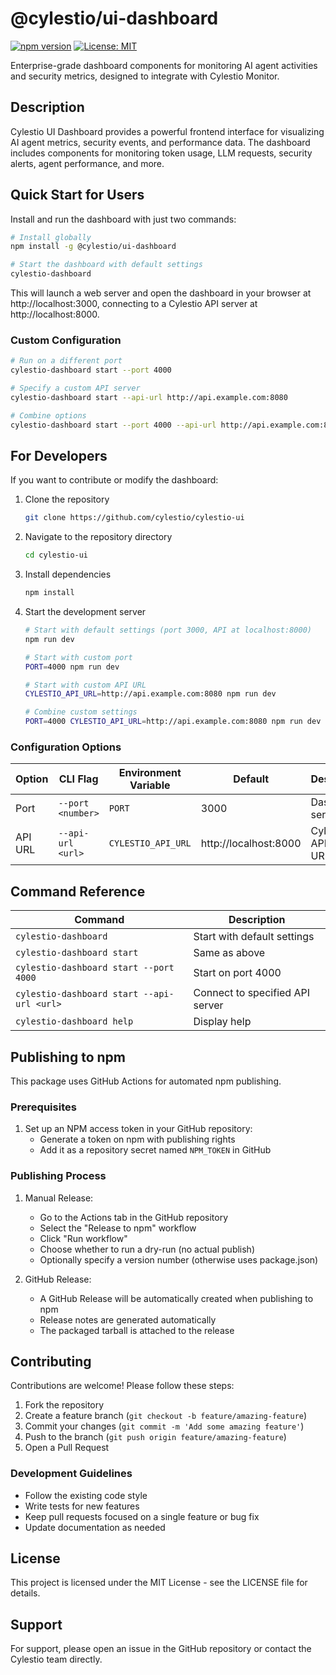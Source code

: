 # @cylestio/ui-dashboard

[![npm version](https://badge.fury.io/js/%40cylestio%2Fui-dashboard.svg)](https://www.npmjs.com/package/@cylestio/ui-dashboard)
[![License: MIT](https://img.shields.io/badge/License-MIT-yellow.svg)](https://opensource.org/licenses/MIT)

Enterprise-grade dashboard components for monitoring AI agent activities and security metrics, designed to integrate with Cylestio Monitor.

## Description

Cylestio UI Dashboard provides a powerful frontend interface for visualizing AI agent metrics, security events, and performance data. The dashboard includes components for monitoring token usage, LLM requests, security alerts, agent performance, and more.

## Quick Start for Users

Install and run the dashboard with just two commands:

```bash
# Install globally
npm install -g @cylestio/ui-dashboard

# Start the dashboard with default settings
cylestio-dashboard
```

This will launch a web server and open the dashboard in your browser at http://localhost:3000, connecting to a Cylestio API server at http://localhost:8000.

### Custom Configuration

```bash
# Run on a different port
cylestio-dashboard start --port 4000

# Specify a custom API server
cylestio-dashboard start --api-url http://api.example.com:8080

# Combine options
cylestio-dashboard start --port 4000 --api-url http://api.example.com:8080
```

## For Developers

If you want to contribute or modify the dashboard:

1. Clone the repository
   ```bash
   git clone https://github.com/cylestio/cylestio-ui
   ```

2. Navigate to the repository directory
   ```bash
   cd cylestio-ui
   ```

3. Install dependencies
   ```bash
   npm install
   ```

4. Start the development server
   ```bash
   # Start with default settings (port 3000, API at localhost:8000)
   npm run dev
   
   # Start with custom port
   PORT=4000 npm run dev
   
   # Start with custom API URL
   CYLESTIO_API_URL=http://api.example.com:8080 npm run dev
   
   # Combine custom settings
   PORT=4000 CYLESTIO_API_URL=http://api.example.com:8080 npm run dev
   ```

### Configuration Options

| Option      | CLI Flag            | Environment Variable  | Default              | Description                 |
|-------------|--------------------|----------------------|----------------------|----------------------------|
| Port        | `--port <number>`   | `PORT`                | 3000                 | Dashboard server port      |
| API URL     | `--api-url <url>`   | `CYLESTIO_API_URL`    | http://localhost:8000 | Cylestio API server URL    |

## Command Reference

| Command                                        | Description                                    |
|------------------------------------------------|------------------------------------------------|
| `cylestio-dashboard`                           | Start with default settings                    |
| `cylestio-dashboard start`                     | Same as above                                  |
| `cylestio-dashboard start --port 4000`         | Start on port 4000                             |
| `cylestio-dashboard start --api-url <url>`     | Connect to specified API server                |
| `cylestio-dashboard help`                      | Display help                                   |

## Publishing to npm

This package uses GitHub Actions for automated npm publishing.

### Prerequisites

1. Set up an NPM access token in your GitHub repository:
   - Generate a token on npm with publishing rights
   - Add it as a repository secret named `NPM_TOKEN` in GitHub

### Publishing Process

1. Manual Release:
   - Go to the Actions tab in the GitHub repository
   - Select the "Release to npm" workflow
   - Click "Run workflow" 
   - Choose whether to run a dry-run (no actual publish)
   - Optionally specify a version number (otherwise uses package.json)

2. GitHub Release:
   - A GitHub Release will be automatically created when publishing to npm
   - Release notes are generated automatically
   - The packaged tarball is attached to the release

## Contributing

Contributions are welcome! Please follow these steps:

1. Fork the repository
2. Create a feature branch (`git checkout -b feature/amazing-feature`)
3. Commit your changes (`git commit -m 'Add some amazing feature'`)
4. Push to the branch (`git push origin feature/amazing-feature`)
5. Open a Pull Request

### Development Guidelines

- Follow the existing code style 
- Write tests for new features
- Keep pull requests focused on a single feature or bug fix
- Update documentation as needed

## License

This project is licensed under the MIT License - see the LICENSE file for details.

## Support

For support, please open an issue in the GitHub repository or contact the Cylestio team directly.
